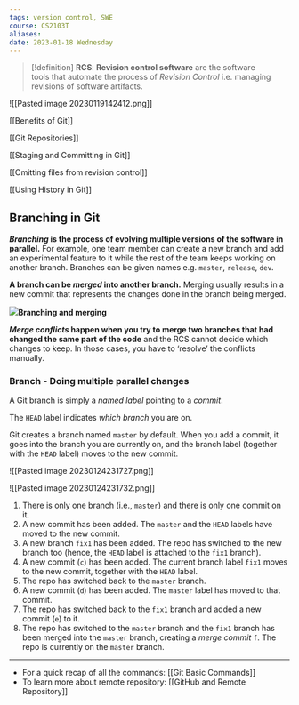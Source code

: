```yaml
---
tags: version control, SWE
course: CS2103T
aliases: 
date: 2023-01-18 Wednesday
---
```


>[!definition]
> **RCS**: **Revision control software** are the software tools that automate the process of _Revision Control_ i.e. managing revisions of software artifacts.

![[Pasted image 20230119142412.png]]

[[Benefits of Git]]

[[Git Repositories]]

[[Staging and Committing in Git]]

[[Omitting files from revision control]]

[[Using History in Git]] 

## Branching in Git

**_Branching_ is the process of evolving multiple versions of the software in parallel.** For example, one team member can create a new branch and add an experimental feature to it while the rest of the team keeps working on another branch. Branches can be given names e.g. `master`, `release`, `dev`.

**A branch can be _merged_ into another branch.** Merging usually results in a new commit that represents the changes done in the branch being merged.

![](https://nus-cs2103-ay2223s2.github.io/website/book/revisionControl/branching/images/diagram.png)**Branching and merging**

**_Merge conflicts_ happen when you try to merge two branches that had changed the same part of the code** and the RCS cannot decide which changes to keep. In those cases, you have to ‘resolve’ the conflicts manually.

### Branch - Doing multiple parallel changes

A Git branch is simply a _named label_ pointing to a *commit*. 

The `HEAD` label indicates *which branch* you are on.

Git creates a branch named `master` by default. When you add a commit, it goes into the branch you are currently on, and the branch label (together with the `HEAD` label) moves to the new commit.

![[Pasted image 20230124231727.png]]

![[Pasted image 20230124231732.png]]

1.  There is only one branch (i.e., `master`) and there is only one commit on it.
2.  A new commit has been added. The `master` and the `HEAD` labels have moved to the new commit.
3.  A new branch `fix1` has been added. The repo has switched to the new branch too (hence, the `HEAD` label is attached to the `fix1` branch).
4.  A new commit (`c`) has been added. The current branch label `fix1` moves to the new commit, together with the `HEAD` label.
5.  The repo has switched back to the `master` branch.
6.  A new commit (`d`) has been added. The `master` label has moved to that commit.
7.  The repo has switched back to the `fix1` branch and added a new commit (`e`) to it.
8.  The repo has switched to the `master` branch and the `fix1` branch has been merged into the `master` branch, creating a _merge commit_ `f`. The repo is currently on the `master` branch.












---
- For a quick recap of all the commands: [[Git Basic Commands]]
- To learn more about remote repository: [[GitHub and Remote Repository]]